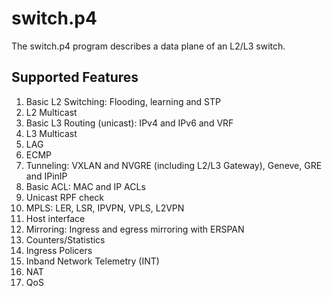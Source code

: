 switch.p4
=========

The switch.p4 program describes a data plane of an L2/L3 switch.

Supported Features
------------------
1. Basic L2 Switching: Flooding, learning and STP
2. L2 Multicast
3. Basic L3 Routing (unicast): IPv4 and IPv6 and VRF
4. L3 Multicast
5. LAG
6. ECMP
7. Tunneling: VXLAN and NVGRE (including L2/L3 Gateway), Geneve, GRE and IPinIP
8. Basic ACL: MAC and IP ACLs
9. Unicast RPF check
10. MPLS: LER, LSR, IPVPN, VPLS, L2VPN
11. Host interface
12. Mirroring: Ingress and egress mirroring with ERSPAN
13. Counters/Statistics
14. Ingress Policers
15. Inband Network Telemetry (INT)
16. NAT
17. QoS
